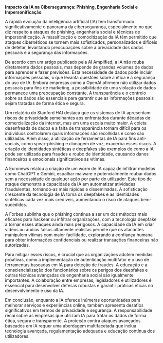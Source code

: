 **Impacto da IA na Cibersegurança: Phishing, Engenharia Social e Impersonificação**

A rápida evolução da inteligência artificial (IA) tem transformado significativamente o panorama da cibersegurança, especialmente no que diz respeito a ataques de phishing, engenharia social e técnicas de impersonificação. A massificação e comoditização da IA têm permitido que ataques cibernéticos se tornem mais sofisticados, personalizados e difíceis de detetar, levantando preocupações sobre a privacidade dos dados pessoais e a segurança das informações.

De acordo com um artigo publicado pela AI Amplified, a IA não rouba diretamente dados pessoais, mas depende de grandes volumes de dados para aprender e fazer previsões. Esta necessidade de dados pode incluir informações pessoais, o que levanta questões sobre a ética e a segurança do uso de IA. Embora empresas como a OpenAI afirmem não utilizar dados pessoais para fins de marketing, a possibilidade de uma violação de dados permanece uma preocupação constante. A transparência e o controlo sobre os dados são essenciais para garantir que as informações pessoais sejam tratadas de forma ética e segura.

Um relatório do Stanford HAI destaca que os sistemas de IA apresentam riscos de privacidade semelhantes aos enfrentados durante décadas de comercialização da internet, mas em uma escala muito maior. A coleta desenfreada de dados e a falta de transparência tornam difícil para os indivíduos controlarem quais informações são recolhidas e como são utilizadas. Além disso, a utilização de ferramentas de IA para fins anti-sociais, como spear-phishing e clonagem de voz, exacerba esses riscos. A criação de identidades sintéticas e deepfakes são exemplos de como a IA pode ser utilizada para fraudes e roubo de identidade, causando danos financeiros e emocionais significativos às vítimas.

A Euronews relatou a criação de um worm de IA capaz de infiltrar modelos como ChatGPT e Gemini, espalhar malware e potencialmente roubar dados sem a necessidade de qualquer ação por parte do utilizador. Este tipo de ataque demonstra a capacidade da IA em automatizar atividades fraudulentas, tornando-as mais rápidas e disseminadas. A sofisticação crescente da tecnologia de IA torna os deepfakes e as identidades sintéticas cada vez mais credíveis, aumentando o risco de ataques bem-sucedidos.

A Forbes sublinha que o phishing continua a ser um dos métodos mais eficazes para hackear ou infiltrar organizações, com a tecnologia deepfake a tornar esses ataques ainda mais perigosos. A capacidade da IA em criar vídeos ou áudios falsos altamente realistas permite que os atacantes manipulem vítimas com maior facilidade, explorando a confiança humana para obter informações confidenciais ou realizar transações financeiras não autorizadas.

Para mitigar esses riscos, é crucial que as organizações adotem medidas proativas, como a implementação de autenticação multifator e o uso de ferramentas baseadas em IA para deteção de fraudes. A educação e a consciencialização dos funcionários sobre os perigos dos deepfakes e outras técnicas avançadas de engenharia social são igualmente importantes. A colaboração entre empresas, legisladores e utilizadores é essencial para desenvolver defesas robustas e garantir práticas éticas no desenvolvimento e uso da IA.

Em conclusão, enquanto a IA oferece inúmeras oportunidades para melhorar serviços e experiências online, também apresenta desafios significativos em termos de privacidade e segurança. A responsabilidade recai sobre as empresas que utilizam IA para tratar os dados de forma ética, segura e transparente. A proteção contra ataques avançados baseados em IA requer uma abordagem multifacetada que inclua tecnologia avançada, regulamentação adequada e educação contínua dos utilizadores.